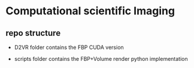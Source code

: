 # Computational scientific Imaging

## repo structure

- D2VR folder contains the FBP CUDA version

- scripts folder contains the FBP+Volume render python implementation

